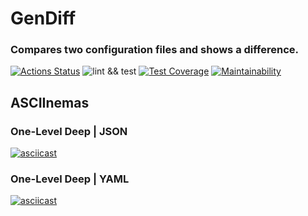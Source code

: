 # GenDiff

### Compares two configuration files and shows a difference.

[![Actions Status](https://github.com/arf1e/frontend-project-lvl2/workflows/hexlet-check/badge.svg)](https://github.com/arf1e/frontend-project-lvl2/actions)
![lint && test](https://github.com/arf1e/frontend-project-lvl2/actions/workflows/nodejs.yml/badge.svg)
[![Test Coverage](https://api.codeclimate.com/v1/badges/3251710e96d3769a258e/test_coverage)](https://codeclimate.com/github/arf1e/frontend-project-lvl2/test_coverage)
[![Maintainability](https://api.codeclimate.com/v1/badges/3251710e96d3769a258e/maintainability)](https://codeclimate.com/github/arf1e/frontend-project-lvl2/maintainability)

## ASCIInemas

### One-Level Deep | JSON

[![asciicast](https://asciinema.org/a/Zj7xBdsS79tR3vvmb5wBK6Mac.png)](https://asciinema.org/a/Zj7xBdsS79tR3vvmb5wBK6Mac)

### One-Level Deep | YAML

[![asciicast](https://asciinema.org/a/59YjZWREV45mfrI45ONFrOYKu.png)](https://asciinema.org/a/59YjZWREV45mfrI45ONFrOYKu)
